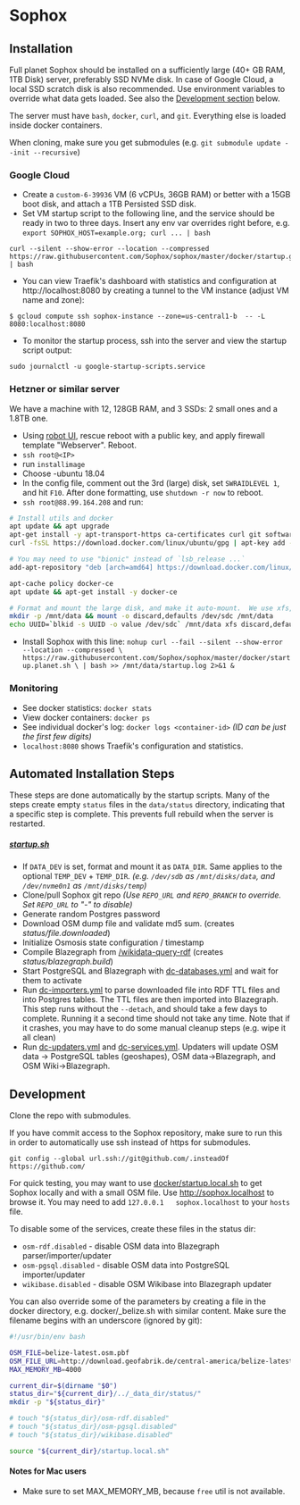 # Sophox

## Installation

Full planet Sophox should be installed on a sufficiently large (40+ GB RAM, 1TB Disk) server, preferably SSD NVMe disk.  In case of Google Cloud, a local SSD scratch disk is also recommended.  Use environment variables to override what data gets loaded.  See also the [Development section](#development) below.

The server must have `bash`, `docker`, `curl`, and `git`.  Everything else is loaded inside docker containers.

When cloning, make sure you get submodules (e.g. `git submodule update --init --recursive`)

### Google Cloud
* Create a `custom-6-39936` VM (6 vCPUs, 36GB RAM) or better with a 15GB boot disk, and attach a 1TB Persisted SSD disk.
* Set VM startup script to the following line, and the service should be ready in two to three days.  Insert any env var overrides right before, e.g. `export SOPHOX_HOST=example.org; curl ... | bash`
```
curl --silent --show-error --location --compressed https://raw.githubusercontent.com/Sophox/sophox/master/docker/startup.gcp.sh | bash
```

* You can view Traefik's dashboard with statistics and configuration at http://localhost:8080 by creating a tunnel to the VM instance (adjust VM name and zone):
```
$ gcloud compute ssh sophox-instance --zone=us-central1-b  -- -L 8080:localhost:8080
```

* To monitor the startup process, ssh into the server and view the startup script output:
```
sudo journalctl -u google-startup-scripts.service
```

### Hetzner or similar server

We have a machine with 12, 128GB RAM, and 3 SSDs: 2 small ones and a 1.8TB one.

* Using [robot UI](https://robot.your-server.de/), rescue reboot with a public key, and apply firewall template "Webserver". Reboot.
* `ssh root@<IP>`
* run `installimage`
* Choose -ubuntu 18.04
* In the config file, comment out the 3rd (large) disk, set `SWRAIDLEVEL 1`, and hit `F10`.  After done formatting, use `shutdown -r now` to reboot.
* `ssh root@88.99.164.208` and run:
```bash
# Install utils and docker
apt update && apt upgrade
apt-get install -y apt-transport-https ca-certificates curl git software-properties-common
curl -fsSL https://download.docker.com/linux/ubuntu/gpg | apt-key add -

# You may need to use "bionic" instead of `lsb_release ...` 
add-apt-repository "deb [arch=amd64] https://download.docker.com/linux/ubuntu $(lsb_release -cs) stable"

apt-cache policy docker-ce
apt update && apt-get install -y docker-ce

# Format and mount the large disk, and make it auto-mount.  We use xfs, but ext4 is fine too.
mkdir -p /mnt/data && mount -o discard,defaults /dev/sdc /mnt/data
echo UUID=`blkid -s UUID -o value /dev/sdc` /mnt/data xfs discard,defaults,nofail 0 2 | tee -a /etc/fstab
```

* Install Sophox with this line:
`nohup curl --fail --silent --show-error --location --compressed \
   https://raw.githubusercontent.com/Sophox/sophox/master/docker/startup.planet.sh \
   | bash >> /mnt/data/startup.log 2>&1 &`

### Monitoring
* See docker statistics:  `docker stats`
* View docker containers:  `docker ps`
* See individual docker's log:  `docker logs <container-id>` _(ID can be just the first few digits)_
* `localhost:8080` shows Traefik's configuration and statistics.

## Automated Installation Steps
These steps are done automatically by the startup scripts. Many of the steps create empty `status` files in the `data/status` directory, indicating that a specific step is complete. This prevents full rebuild when the server is restarted.

##### [startup.sh](docker/startup.sh)
* If `DATA_DEV` is set, format and mount it as `DATA_DIR`.  Same applies to the optional `TEMP_DEV` + `TEMP_DIR`. _(e.g. `/dev/sdb`  as `/mnt/disks/data`, and `/dev/nvme0n1` as `/mnt/disks/temp`)_
* Clone/pull Sophox git repo _(Use `REPO_URL` and `REPO_BRANCH` to override. Set `REPO_URL` to "-" to disable)_
* Generate random Postgres password
* Download OSM dump file and validate md5 sum. (creates _status/file.downloaded_)
* Initialize Osmosis state configuration / timestamp
* Compile Blazegraph from [/wikidata-query-rdf](wikidata-query-rdf)  (creates _status/blazegraph.build_)
* Start PostgreSQL and Blazegraph with [dc-databases.yml](docker/dc-databases.yml) and wait for them to activate
* Run [dc-importers.yml](docker/dc-importers.yml) to parse downloaded file into RDF TTL files and into Postgres tables. The TTL files are then imported into Blazegraph.  This step runs without the `--detach`, and should take a few days to complete.  Running it a second time should not take any time. Note that if it crashes, you may have to do some manual cleanup steps (e.g. wipe it all clean)
* Run [dc-updaters.yml](docker/dc-updaters.yml) and [dc-services.yml](docker/dc-services.yml). Updaters will update OSM data -> PostgreSQL tables (geoshapes), OSM data->Blazegraph, and OSM Wiki->Blazegraph. 

## Development

Clone the repo with submodules.

If you have commit access to the Sophox repository, make sure to run this in order to automatically use ssh instead of https for submodules.
```
git config --global url.ssh://git@github.com/.insteadOf https://github.com/
```

For quick testing, you may want to use [docker/startup.local.sh](docker/startup.local.sh) to get Sophox locally and with a small OSM file.   Use  http://sophox.localhost  to browse it. You may need to add `127.0.0.1   sophox.localhost` to your `hosts` file.

To disable some of the services, create these files in the status dir:
* `osm-rdf.disabled` - disable OSM data into Blazegraph parser/importer/updater
* `osm-pgsql.disabled` - disable OSM data into PostgreSQL importer/updater
* `wikibase.disabled` - disable OSM Wikibase into Blazegraph updater

You can also override some of the parameters by creating a file in the docker directory, e.g. docker/_belize.sh with similar content. Make sure the filename begins with an underscore (ignored by git):

```bash
#!/usr/bin/env bash

OSM_FILE=belize-latest.osm.pbf
OSM_FILE_URL=http://download.geofabrik.de/central-america/belize-latest.osm.pbf
MAX_MEMORY_MB=4000

current_dir=$(dirname "$0")
status_dir="${current_dir}/../_data_dir/status/"
mkdir -p "${status_dir}"

# touch "${status_dir}/osm-rdf.disabled"
# touch "${status_dir}/osm-pgsql.disabled"
# touch "${status_dir}/wikibase.disabled"

source "${current_dir}/startup.local.sh"
```


#### Notes for Mac users
* Make sure to set MAX_MEMORY_MB, because `free` util is not available.
